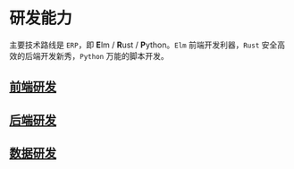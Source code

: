 # 研发能力

主要技术路线是 `ERP`，即 **E**lm / **R**ust / **P**ython。`Elm` 前端开发利器，`Rust` 安全高效的后端开发新秀，`Python` 万能的脚本开发。

## [前端研发](./frontend/home.md)


## [后端研发](./backend/home.md)


## [数据研发](./dataend/home.md)


